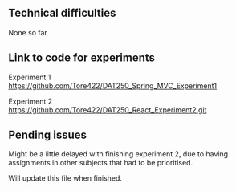 Technical difficulties
-----------------------

None so far





Link to code for experiments
------------------------------



Experiment 1<br>
https://github.com/Tore422/DAT250_Spring_MVC_Experiment1



Experiment 2<br>
https://github.com/Tore422/DAT250_React_Experiment2.git






Pending issues
---------------


Might be a little delayed with finishing experiment 2,
due to having assignments in other subjects that had to be prioritised.

Will update this file when finished.



